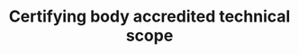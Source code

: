 ---
title: 'Certifying body accredited technical scope'
slug: 'certification-certifying-body-accredited-technical-scope'
comment: 'Select from control list'
required: False
vocabulary: 'vocabulary.txt'
module: 'Certifying Body'
cluster: 'Certification'
policy: 'Controlled value. Multi select from control list.'
layout: 'home'
---